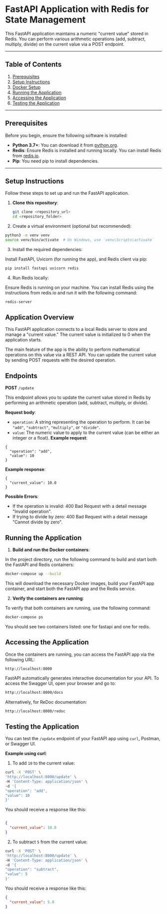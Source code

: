 # FastAPI Application with Redis for State Management

This FastAPI application maintains a numeric "current value" stored in Redis. You can perform various arithmetic operations (add, subtract, multiply, divide) on the current value via a POST endpoint.

---

## Table of Contents

1. [Prerequisites](#prerequisites)
2. [Setup Instructions](#setup-instructions)
3. [Docker Setup](#docker-setup)
4. [Running the Application](#running-the-application)
5. [Accessing the Application](#accessing-the-application)
6. [Testing the Application](#testing-the-application)

---

## Prerequisites

Before you begin, ensure the following software is installed:

- **Python 3.7+**: You can download it from [python.org](https://www.python.org/downloads/).
- **Redis**: Ensure Redis is installed and running locally. You can install Redis from [redis.io](https://redis.io/download).
- **Pip**: You need pip to install dependencies.

---

## Setup Instructions

Follow these steps to set up and run the FastAPI application.

1. **Clone this repository**:

   ```bash
   git clone <repository_url>
   cd <repository_folder>
   ```

2. Create a virtual environment (optional but recommended):

```bash
python3 -m venv venv
source venv/bin/activate  # On Windows, use `venv\Scripts\activate`
```
3. Install the required dependencies:

Install FastAPI, Uvicorn (for running the app), and Redis client via pip:

```bash
pip install fastapi uvicorn redis
```
4. Run Redis locally:

Ensure Redis is running on your machine. You can install Redis using the instructions from redis.io and run it with the following command:

```bash
redis-server
```
## Application Overview
This FastAPI application connects to a local Redis server to store and manage a "current value." The current value is initialized to 0 when the application starts.

The main feature of the app is the ability to perform mathematical operations on this value via a REST API. You can update the current value by sending POST requests with the desired operation.


## Endpoints
**POST** `/update`

This endpoint allows you to update the current value stored in Redis by performing an arithmetic operation (add, subtract, multiply, or divide).

**Request body**:
- `operation`: A string representing the operation to perform. It can be `"add"`, `"subtract"`, `"multiply"`, or `"divide"`.
- `value`: The numeric value to apply to the current value (can be either an integer or a float).
**Example request**:
```
{
  "operation": "add",
  "value": 10
}
```
**Example response**:
```
{
  "current_value": 10.0
}
```
**Possible Errors**:
- If the operation is invalid: 400 Bad Request with a detail message "Invalid operation".
- If trying to divide by zero: 400 Bad Request with a detail message "Cannot divide by zero".

## Running the Application

1. **Build and run the Docker containers**:

In the project directory, run the following command to build and start both the FastAPI and Redis containers:

```bash
docker-compose up --build
```
This will download the necessary Docker images, build your FastAPI app container, and start both the FastAPI app and the Redis service.

2. **Verify the containers are running**:

To verify that both containers are running, use the following command:

```bash
docker-compose ps
```
You should see two containers listed: one for fastapi and one for redis.

## Accessing the Application
Once the containers are running, you can access the FastAPI app via the following URL:

```
http://localhost:8000
```
FastAPI automatically generates interactive documentation for your API. To access the Swagger UI, open your browser and go to:

```bash
http://localhost:8000/docs
```
Alternatively, for ReDoc documentation:

```bash
http://localhost:8000/redoc
```

## Testing the Application
You can test the `/update` endpoint of your FastAPI app using `curl`, Postman, or Swagger UI.

**Example using curl**:
1. To add `10` to the current value:

```bash
curl -X 'POST' \
'http://localhost:8000/update' \
-H 'Content-Type: application/json' \
-d '{
"operation": "add",
"value": 10
}'
```
You should receive a response like this:

```json

{
  "current_value": 10.0
}
```
2. To subtract `5` from the current value:

```bash
curl -X 'POST' \
'http://localhost:8000/update' \
-H 'Content-Type: application/json' \
-d '{
"operation": "subtract",
"value": 5
}'
```
You should receive a response like this:

```json
{
  "current_value": 5.0
}
```




